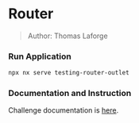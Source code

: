 # Router

> Author: Thomas Laforge

### Run Application

```bash
npx nx serve testing-router-outlet
```

### Documentation and Instruction

Challenge documentation is [here](https://angular-challenges.vercel.app/challenges/testing/17-router.md/).
